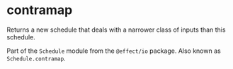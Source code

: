 # contramap

Returns a new schedule that deals with a narrower class of inputs than this
schedule.

Part of the `Schedule` module from the `@effect/io` package. Also known as `Schedule.contramap`.
